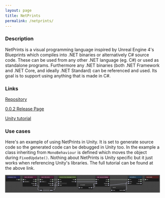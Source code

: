 ```yaml
---
layout: page
title: NetPrints
permalink: /netprints/
---
```


### Description
NetPrints is a visual programming language inspired by Unreal Engine 4's Blueprints which compiles into .NET binaries or alternatively C# source code. These can be used from any other .NET language (eg. C#) or used as standalone programs. Furthermore any .NET binaries (both .NET Framework and .NET Core, and ideally .NET Standard) can be referenced and used. Its goal is to support using anything that is made in C#.

### Links
[Repository](https://github.com/RobinKa/netprints)

[0.0.2 Release Page](https://github.com/RobinKa/netprints/releases/tag/0.0.2)

[Unity tutorial](https://github.com/RobinKa/NetPrintsUnityTutorial)

### Use cases
Here's an example of using NetPrints in Unity. It is set to generate source code so the generated code can be debugged in Unity too. In the example a class inheriting from `MonoBehaviour` is defined which moves the object during `FixedUpdate()`. Nothing about NetPrints is Unity specific but it just works when referencing Unity's libraries. The full tutorial can be found at the above link.

![](https://raw.githubusercontent.com/RobinKa/NetPrintsUnityTutorial/master/Screenshots/MethodFixedUpdate.png)
